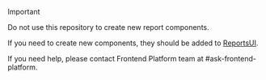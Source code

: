 > [!IMPORTANT]  
> Do not use this repository to create new report components.
>
> If you need to create new components, they should be added to [ReportsUI](https://github.com/snyk/reports-ui).
>
> If you need help, please contact Frontend Platform team at #ask-frontend-platform.
